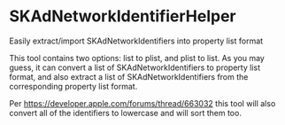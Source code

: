# SKAdNetworkIdentifierHelper
Easily extract/import SKAdNetworkIdentifiers into property list format

This tool contains two options: list to plist, and plist to list. As you may guess, it can convert a list of SKAdNetworkIdentifiers to property list format, and also extract a list of SKAdNetworkIdentifiers from the corresponding property list format.

Per https://developer.apple.com/forums/thread/663032 this tool will also convert all of the identifiers to lowercase and will sort them too.